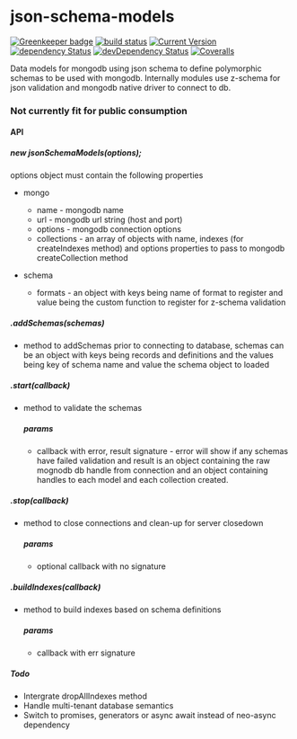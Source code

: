 # json-schema-models

[![Greenkeeper badge](https://badges.greenkeeper.io/simon-p-r/json-schema-models.svg)](https://greenkeeper.io/)
[![build status](https://travis-ci.org/simon-p-r/json-schema-models.svg?branch=master)](https://travis-ci.org/simon-p-r/json-schema-models)
[![Current Version](https://img.shields.io/npm/v/json-schema-models.svg?maxAge=1000)](https://www.npmjs.com/package/json-schema-models)
[![dependency Status](https://img.shields.io/david/simon-p-r/json-schema-models.svg?maxAge=1000)](https://david-dm.org/simon-p-r/json-schema-models)
[![devDependency Status](https://img.shields.io/david/dev/simon-p-r/json-schema-models.svg?maxAge=1000)](https://david-dm.org/simon-p-r/json-schema-models?type=dev)
[![Coveralls](https://img.shields.io/coveralls/simon-p-r/json-schema-models.svg?maxAge=1000)](https://coveralls.io/github/simon-p-r/json-schema-models)


Data models for mongodb using json schema to define polymorphic schemas to be used with mongodb.
Internally modules use z-schema for json validation and mongodb native driver to connect to db.

### Not currently fit for public consumption


#### API

##### new jsonSchemaModels(options);

options object must contain the following properties
+ mongo
   + name - mongodb name
   + url - mongodb url string (host and port)
   + options - mongodb connection options
   + collections - an array of objects with name, indexes (for createIndexes method) and options properties to pass to mongodb createCollection method

+ schema
   + formats - an object with keys being name of format to register and value being the custom function to register for z-schema validation

##### .addSchemas(schemas)

+ method to addSchemas prior to connecting to database, schemas can be an object with keys being records and definitions and the values being key of schema name and value the schema object to loaded



##### .start(callback)

+ method to validate the schemas

    ##### params
    + callback with error, result signature - error will show if any schemas have failed validation and result is an object containing the raw mognodb db handle from connection and an object containing handles to each model and each collection created.

##### .stop(callback)

+ method to close connections and clean-up for server closedown

    ##### params
    + optional callback with no signature

##### .buildIndexes(callback)

+ method to build indexes based on schema definitions

    ##### params
    + callback with err signature

##### Todo

+ Intergrate dropAllIndexes method
+ Handle multi-tenant database semantics
+ Switch to promises, generators or async await instead of neo-async dependency
